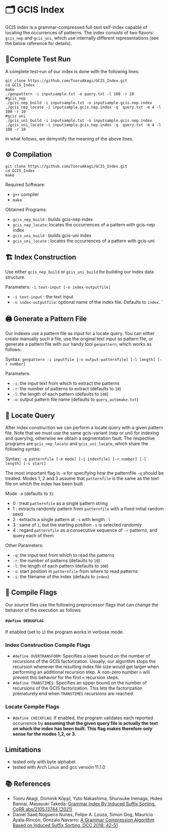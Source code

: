 # 🗂️  GCIS Index

GCIS index is a grammar-compressed full-text self-index capable of locating the occurrences of patterns. The index consists of two flavors: `gcis_nep` and `gcis_uni`, which use internally different representations (see the below reference for details).


## 🚀Complete Test Run

A complete test-run of our index is done with the following lines:

```
git clone https://github.com/TooruAkagi/GCIS_Index.git
cd GCIS_Index
make
./genpattern -i inputsample.txt -o query.txt -l 100 -r 10
#gcis_nep
./gcis_nep_build -i inputsample.txt -o inputsample.gcis.nep.index
./gcis_nep_locate -i inputsample.gcis.nep.index -q  query.txt -m 4 -l 100 -r 10
#gcis uni
./gcis_uni_build -i inputsample.txt -o inputsample.gcis.nep.index
./gcis_uni_locate -i inputsample.gcis.nep.index -q  query.txt -m 4 -l 100 -r 10
```

In what follows, we demystify the meaning of the above lines.


## ⚙️ Compilation

```
git clone https://github.com/TooruAkagi/GCIS_Index.git
cd GCIS_Index
make
```

Required Software:
 - `g++` compiler
 - `make`

Obtained Programs:
 - `gcis_nep_build` : builds gcis-nep index
 - `gcis_nep_locate`: locates the occurrences of a pattern with gcis-nep index
 - `gcis_uni_build` : builds gcis-uni index
 - `gcis_uni_locate` : locates the occurrences of a pattern with gcis-uni


## 🏗️ Index Construction
Use either `gcis_nep_build` or `gcis_uni_build` for building our index data structure.

Parameters:  `-i text-input [-o index-outputfile]`
 - `-i text-input` : the text input
 - `-o index-outputfile`: optional name of the index file. Defaults to `index`.
`


## 🖨️ Generate a Pattern File
Our indexes use a pattern file as input for a locate query.
You can either create manually such a file, use the original text input as pattern file, or generate a pattern file with our handy tool `genpattern`, which works as follows:

Syntax: `genpattern -i inputfile [-o output-patternfile] [-l length] [-r number]`

Parameters:
- `-i`: the input text from which to extract the patterns
- `-r`: the number of patterns to extract (defaults to `10`)
- `-l`: the length of each pattern (defaults to `100`)
- `-o`: output pattern file name (defaults to `query_automake.txt`)


## 🔎 Locate Query
After index construction we can perform a locate query with a given pattern file. Note that we must use the same gcis-variant (nep or uni) for indexing and querying, otherwise we obtain a segmentation fault.
The respective programs are `gcis_nep_locate` and `gcis_uni_locate`, which share the following syntax:

Syntax: `-q patternfile [-m mode] [-i indexfile] [-r number] [-l length] [-s start]`

The most important flag is `-m` for specifying how the patternfile `-q` should be treated. 
Modes 1, 2 and 3 assume that `patternfile` is the same as the text file on which the index has been built

Mode `-m` (defaults to `3`):
- 0 : treat `patternfile` as a single pattern string
- 1 : extracts randomly pattern from `patternfile` with a fixed initial random seed 
- 2 : extracts a single pattern at `-s` with length `-l`
- 3 : same of `1`, but the starting position `-s` is selected randomly
- 4 : regard `patternfile` as a consecutive sequence of `-r` patterns, and query each of them


Other Parameters:
- `-q`: the input text from which to read the patterns
- `-r`: the number of patterns (defaults to `10`)
- `-l`: the length of each pattern (defaults to `100`)
- `-s`: start position in `patternfile` from where to read patterns
- `-i`: the filename of the index (defauls to `index`) 


## 🎌 Compile Flags
Our source files use the following preprocessor flags that can change the behavior of the execution as follows:

#### `#define DEBUGFLAG`
If enabled (set to `1`) the program works in verbose mode.

### Index Construction Compile Flags
- `#define OVERTRANSFORM`: Specifies a lower bound on the number of recursions of the GCIS factorization. Usually, our algorithm stops the recursion whenever the resulting index file size would get larger when performing an additional recursion step. A non-zero number `n` will prevent this behavior for the first `n` recursion steps.
- `#define TRANSTIMES`: Specifies an upper bound on the number of recursions of the GCIS factorization. This lets the factorization prematurely end when `TRANSTIMES`
recursions are reached. 



### Locate Compile Flags
- `#define CHECKFLAG`: If enabled, the program validates each reported occurrence by **assuming that the given query file is actually the text on which the index has been built. This flag makes therefore only sense for the modes 1,2, or 3.**


## Limitations
 - tested only with byte alphabet
 - tested with Arch Linux and gcc version 11.1.0


## 📚 References
- Tooru Akagi, Dominik Köppl, Yuto Nakashima, Shunsuke Inenaga, Hideo Bannai, Masayuki Takeda: [Grammar Index By Induced Suffix Sorting. CoRR abs/2105.13744 (2021)](https://arxiv.org/abs/2105.13744)
- Daniel Saad Nogueira Nunes, Felipe A. Louza, Simon Gog, Mauricio Ayala-Rincón, Gonzalo Navarro: [A Grammar Compression Algorithm Based on Induced Suffix Sorting. DCC 2018: 42-51](https://doi.org/10.1109/DCC.2018.00012)
